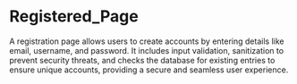# Registered_Page
A registration page allows users to create accounts by entering details like email, username, and password. It includes input validation, sanitization to prevent security threats, and checks the database for existing entries to ensure unique accounts, providing a secure and seamless user experience. 
